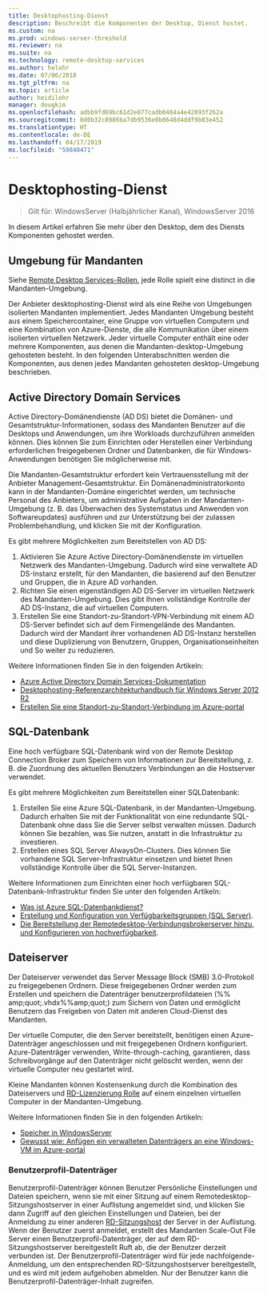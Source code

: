 ```yaml
---
title: Desktophosting-Dienst
description: Beschreibt die Komponenten der Desktop, Dienst hostet.
ms.custom: na
ms.prod: windows-server-threshold
ms.reviewer: na
ms.suite: na
ms.technology: remote-desktop-services
ms.author: helohr
ms.date: 07/06/2018
ms.tgt_pltfrm: na
ms.topic: article
author: heidilohr
manager: dougkim
ms.openlocfilehash: adbb9fd69bc61d2e877cadb0484a4e42093f262a
ms.sourcegitcommit: 0d0b32c8986ba7db9536e0b8648d4ddf9b03e452
ms.translationtype: HT
ms.contentlocale: de-DE
ms.lasthandoff: 04/17/2019
ms.locfileid: "59840471"
---
```

# <a name="desktop-hosting-service"></a>Desktophosting-Dienst

>Gilt für: WindowsServer (Halbjährlicher Kanal), WindowsServer 2016

In diesem Artikel erfahren Sie mehr über den Desktop, dem des Diensts Komponenten gehostet werden.

## <a name="tenant-environment"></a>Umgebung für Mandanten

Siehe [Remote Desktop Services-Rollen](rds-roles.md), jede Rolle spielt eine distinct in die Mandanten-Umgebung.

Der Anbieter desktophosting-Dienst wird als eine Reihe von Umgebungen isolierten Mandanten implementiert. Jedes Mandanten Umgebung besteht aus einem Speichercontainer, eine Gruppe von virtuellen Computern und eine Kombination von Azure-Dienste, die alle Kommunikation über einem isolierten virtuellen Netzwerk. Jeder virtuelle Computer enthält eine oder mehrere Komponenten, aus denen die Mandanten-desktop-Umgebung gehosteten besteht. In den folgenden Unterabschnitten werden die Komponenten, aus denen jedes Mandanten gehosteten desktop-Umgebung beschrieben.

## <a name="active-directory-domain-services"></a>Active Directory Domain Services

Active Directory-Domänendienste (AD DS) bietet die Domänen- und Gesamtstruktur-Informationen, sodass des Mandanten Benutzer auf die Desktops und Anwendungen, um ihre Workloads durchzuführen anmelden können. Dies können Sie zum Einrichten oder Herstellen einer Verbindung erforderlichen freigegebenen Ordner und Datenbanken, die für Windows-Anwendungen benötigen Sie möglicherweise mit.

Die Mandanten-Gesamtstruktur erfordert kein Vertrauensstellung mit der Anbieter Management-Gesamtstruktur. Ein Domänenadministratorkonto kann in der Mandanten-Domäne eingerichtet werden, um technische Personal des Anbieters, um administrative Aufgaben in der Mandanten-Umgebung (z. B. das Überwachen des Systemstatus und Anwenden von Softwareupdates) ausführen und zur Unterstützung bei der zulassen Problembehandlung, und klicken Sie mit der Konfiguration.

Es gibt mehrere Möglichkeiten zum Bereitstellen von AD DS:

1. Aktivieren Sie Azure Active Directory-Domänendienste im virtuellen Netzwerk des Mandanten-Umgebung. Dadurch wird eine verwaltete AD DS-Instanz erstellt, für den Mandanten, die basierend auf den Benutzer und Gruppen, die in Azure AD vorhanden.
2. Richten Sie einen eigenständigen AD DS-Server im virtuellen Netzwerk des Mandanten-Umgebung. Dies gibt Ihnen vollständige Kontrolle der AD DS-Instanz, die auf virtuellen Computern.
3. Erstellen Sie eine Standort-zu-Standort-VPN-Verbindung mit einem AD DS-Server befindet sich auf dem Firmengelände des Mandanten. Dadurch wird der Mandant ihrer vorhandenen AD DS-Instanz herstellen und diese Duplizierung von Benutzern, Gruppen, Organisationseinheiten und So weiter zu reduzieren.

Weitere Informationen finden Sie in den folgenden Artikeln:

* [Azure Active Directory Domain Services-Dokumentation](https://docs.microsoft.com/azure/active-directory-domain-services/)
* [Desktophosting-Referenzarchitekturhandbuch für Windows Server 2012 R2](https://docs.microsoft.com/azure/vpn-gateway/vpn-gateway-howto-site-to-site-resource-manager-portal)
* [Erstellen Sie eine Standort-zu-Standort-Verbindung im Azure-portal](https://docs.microsoft.com/azure/vpn-gateway/vpn-gateway-howto-site-to-site-resource-manager-portal)

## <a name="sql-database"></a>SQL-Datenbank

Eine hoch verfügbare SQL-Datenbank wird von der Remote Desktop Connection Broker zum Speichern von Informationen zur Bereitstellung, z. B. die Zuordnung des aktuellen Benutzers Verbindungen an die Hostserver verwendet.

Es gibt mehrere Möglichkeiten zum Bereitstellen einer SQL­Datenbank:

1. Erstellen Sie eine Azure SQL-Datenbank, in der Mandanten-Umgebung. Dadurch erhalten Sie mit der Funktionalität von eine redundante SQL-Datenbank ohne dass Sie die Server selbst verwalten müssen. Dadurch können Sie bezahlen, was Sie nutzen, anstatt in die Infrastruktur zu investieren.
2. Erstellen eines SQL Server AlwaysOn-Clusters. Dies können Sie vorhandene SQL Server-Infrastruktur einsetzen und bietet Ihnen vollständige Kontrolle über die SQL Server-Instanzen.

Weitere Informationen zum Einrichten einer hoch verfügbaren SQL-Datenbank-Infrastruktur finden Sie unter den folgenden Artikeln:

* [Was ist Azure SQL-Datenbankdienst?](https://docs.microsoft.com/azure/sql-database/sql-database-technical-overview)
* [Erstellung und Konfiguration von Verfügbarkeitsgruppen (SQL Server)](https://docs.microsoft.com/sql/database-engine/availability-groups/windows/creation-and-configuration-of-availability-groups-sql-server?view=sql-server-2017).
* [Die Bereitstellung der Remotedesktop-Verbindungsbrokerserver hinzu, und Konfigurieren von hochverfügbarkeit](rds-connection-broker-cluster.md).

## <a name="file-server"></a>Dateiserver

Der Dateiserver verwendet das Server Message Block (SMB) 3.0-Protokoll zu freigegebenen Ordnern. Diese freigegebenen Ordner werden zum Erstellen und speichern die Datenträger benutzerprofildateien (%% amp;quot;.vhdx%%amp;quot;) zum Sichern von Daten und ermöglicht Benutzern das Freigeben von Daten mit anderen Cloud-Dienst des Mandanten.

Der virtuelle Computer, die den Server bereitstellt, benötigen einen Azure-Datenträger angeschlossen und mit freigegebenen Ordnern konfiguriert. Azure-Datenträger verwenden, Write-through-caching, garantieren, dass Schreibvorgänge auf den Datenträger nicht gelöscht werden, wenn der virtuelle Computer neu gestartet wird.

Kleine Mandanten können Kostensenkung durch die Kombination des Dateiservers und [RD-Lizenzierung Rolle](rds-roles.md#remote-desktop-licensing) auf einem einzelnen virtuellen Computer in der Mandanten-Umgebung.

Weitere Informationen finden Sie in den folgenden Artikeln:

* [Speicher in WindowsServer](../../storage/storage.md)
* [Gewusst wie: Anfügen ein verwalteten Datenträgers an eine Windows-VM im Azure-portal](https://docs.microsoft.com/azure/virtual-machines/windows/attach-managed-disk-portal?toc=%2Fazure%2Fvirtual-machines%2Fwindows%2Fclassic%2Ftoc.json)

### <a name="user-profile-disks"></a>Benutzerprofil-Datenträger

Benutzerprofil-Datenträger können Benutzer Persönliche Einstellungen und Dateien speichern, wenn sie mit einer Sitzung auf einem Remotedesktop-Sitzungshostserver in einer Auflistung angemeldet sind, und klicken Sie dann Zugriff auf den gleichen Einstellungen und Dateien, bei der Anmeldung zu einer anderen [RD-Sitzungshost](rds-roles.md#remote-desktop-session-host) der Server in der Auflistung. Wenn der Benutzer zuerst anmeldet, erstellt des Mandanten Scale-Out File Server einen Benutzerprofil-Datenträger, der auf dem RD-Sitzungshostserver bereitgestellt Ruft ab, die der Benutzer derzeit verbunden ist. Der Benutzerprofil-Datenträger wird für jede nachfolgende-Anmeldung, um den entsprechenden RD-Sitzungshostserver bereitgestellt, und es wird mit jedem aufgehoben abmelden. Nur der Benutzer kann die Benutzerprofil-Datenträger-Inhalt zugreifen.